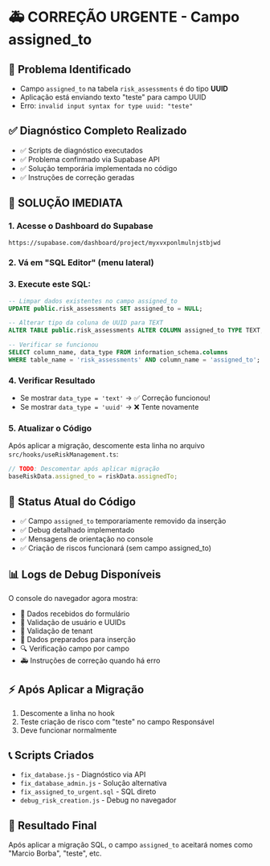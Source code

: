 # 🚑 CORREÇÃO URGENTE - Campo assigned_to

## 🎯 Problema Identificado
- Campo `assigned_to` na tabela `risk_assessments` é do tipo **UUID**
- Aplicação está enviando texto "teste" para campo UUID
- Erro: `invalid input syntax for type uuid: "teste"`

## ✅ Diagnóstico Completo Realizado
- ✅ Scripts de diagnóstico executados
- ✅ Problema confirmado via Supabase API
- ✅ Solução temporária implementada no código
- ✅ Instruções de correção geradas

## 🚀 SOLUÇÃO IMEDIATA

### 1. Acesse o Dashboard do Supabase
```
https://supabase.com/dashboard/project/myxvxponlmulnjstbjwd
```

### 2. Vá em "SQL Editor" (menu lateral)

### 3. Execute este SQL:
```sql
-- Limpar dados existentes no campo assigned_to
UPDATE public.risk_assessments SET assigned_to = NULL;

-- Alterar tipo da coluna de UUID para TEXT
ALTER TABLE public.risk_assessments ALTER COLUMN assigned_to TYPE TEXT;

-- Verificar se funcionou
SELECT column_name, data_type FROM information_schema.columns
WHERE table_name = 'risk_assessments' AND column_name = 'assigned_to';
```

### 4. Verificar Resultado
- Se mostrar `data_type = 'text'` → ✅ Correção funcionou!
- Se mostrar `data_type = 'uuid'` → ❌ Tente novamente

### 5. Atualizar o Código
Após aplicar a migração, descomente esta linha no arquivo `src/hooks/useRiskManagement.ts`:
```typescript
// TODO: Descomentar após aplicar migração
baseRiskData.assigned_to = riskData.assignedTo;
```

## 🔧 Status Atual do Código
- ✅ Campo `assigned_to` temporariamente removido da inserção
- ✅ Debug detalhado implementado
- ✅ Mensagens de orientação no console
- ✅ Criação de riscos funcionará (sem campo assigned_to)

## 📊 Logs de Debug Disponíveis
O console do navegador agora mostra:
- 📝 Dados recebidos do formulário
- 👤 Validação de usuário e UUIDs
- 🏢 Validação de tenant
- 💾 Dados preparados para inserção
- 🔍 Verificação campo por campo
- 🚑 Instruções de correção quando há erro

## ⚡ Após Aplicar a Migração
1. Descomente a linha no hook
2. Teste criação de risco com "teste" no campo Responsável
3. Deve funcionar normalmente

## 📞 Scripts Criados
- `fix_database.js` - Diagnóstico via API
- `fix_database_admin.js` - Solução alternativa
- `fix_assigned_to_urgent.sql` - SQL direto
- `debug_risk_creation.js` - Debug no navegador

## 🎉 Resultado Final
Após aplicar a migração SQL, o campo `assigned_to` aceitará nomes como "Marcio Borba", "teste", etc.
